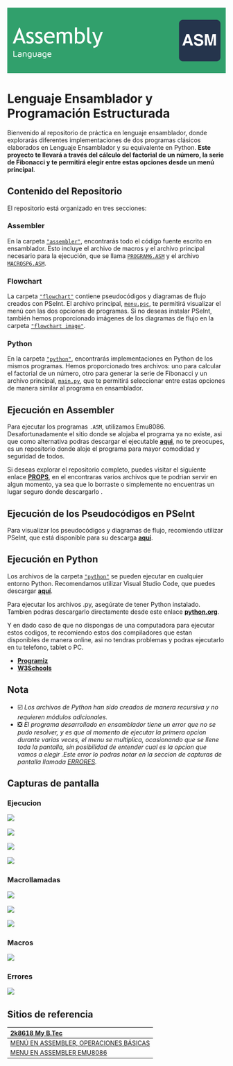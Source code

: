 ![Header](https://github.com/FreddMX/resources/blob/9f68afc416c4d9033ef3f94b1d0f13d56d87b6a6/headers/AI3.S1.Ensamblador.png)

# **Lenguaje Ensamblador y Programación Estructurada**

Bienvenido al repositorio de práctica en lenguaje ensamblador, donde explorarás diferentes implementaciones de dos programas clásicos elaborados en Lenguaje Ensamblador y su equivalente en Python. **Este proyecto te llevará a través del cálculo del factorial de un número, la serie de Fibonacci y te permitirá elegir entre estas opciones desde un menú principal**.

## **Contenido del Repositorio**

El repositorio está organizado en tres secciones:

### Assembler

En la carpeta [`"assembler"`](https://github.com/FreddMX/AI3.S1.Ensamblador/tree/d87bb88100670980cae23b8fe54a3f375c241488/assembler), encontrarás todo el código fuente escrito en ensamblador. Esto incluye el archivo de macros y el archivo principal necesario para la ejecución, que se llama [`PROGRAM6.ASM`](https://github.com/FreddMX/AI3.S1.Ensamblador/blob/d87bb88100670980cae23b8fe54a3f375c241488/assembler/PROGRAM6.ASM) y el archivo [`MACROSP6.ASM`](https://github.com/FreddMX/AI3.S1.Ensamblador/blob/d87bb88100670980cae23b8fe54a3f375c241488/assembler/MACROSP6.ASM).

### Flowchart

La carpeta [`"flowchart"`](https://github.com/FreddMX/AI3.S1.Ensamblador/tree/d87bb88100670980cae23b8fe54a3f375c241488/flowchart) contiene pseudocódigos y diagramas de flujo creados con PSeInt. El archivo principal, [`menu.psc`](https://github.com/FreddMX/AI3.S1.Ensamblador/blob/d87bb88100670980cae23b8fe54a3f375c241488/flowchart/menu.psc), te permitirá visualizar el menú con las dos opciones de programas. Si no deseas instalar PSeInt, también hemos proporcionado imágenes de los diagramas de flujo en la carpeta [`"flowchart image"`](https://github.com/FreddMX/AI3.S1.Ensamblador/tree/d87bb88100670980cae23b8fe54a3f375c241488/flowchart/flowchart%20image).

### Python

En la carpeta [`"python"`](https://github.com/FreddMX/AI3.S1.Ensamblador/tree/d87bb88100670980cae23b8fe54a3f375c241488/python), encontrarás implementaciones en Python de los mismos programas. Hemos proporcionado tres archivos: uno para calcular el factorial de un número, otro para generar la serie de Fibonacci y un archivo principal, [`main.py`](https://github.com/FreddMX/AI3.S1.Ensamblador/blob/d87bb88100670980cae23b8fe54a3f375c241488/python/main.py), que te permitirá seleccionar entre estas opciones de manera similar al programa en ensamblador.

## Ejecución en Assembler

Para ejecutar los programas `.ASM`, utilizamos Emu8086. Desafortunadamente el sitio donde se alojaba el programa ya no existe, asi que como alternativa podras descargar el ejecutable **[aqui](https://github.com/FreddMX/Props/blob/a1aff9c8ecaa76ef19356497fe1ecfc77bcaca1b/Archivos%20para%20Lenguaje%20Ensamblador/emu8086.exe)**, no te preocupes, es un repositorio donde aloje el programa para mayor comodidad y seguridad de todos.

Si deseas explorar el repositorio completo, puedes visitar el siguiente enlace **[PROPS](https://github.com/FreddMX/Props)**, en el encontraras varios archivos que te podrian servir en algun momento, ya sea que lo borraste o simplemente no encuentras un lugar seguro donde descargarlo .

## Ejecución de los Pseudocódigos en PSeInt

Para visualizar los pseudocódigos y diagramas de flujo, recomiendo utilizar PSeInt, que está disponible para su descarga **[aquí](https://pseint.sourceforge.net/)**.

## Ejecución en Python

Los archivos de la carpeta [`"python"`](https://github.com/FreddMX/University_Code/tree/4797d1ea92632023a58035fb4501e16e538b3267/Arquitectura%20de%20Computadoras/EXA3P/python) se pueden ejecutar en cualquier entorno Python. Recomendamos utilizar Visual Studio Code, que puedes descargar **[aquí](https://code.visualstudio.com/)**.

Para ejecutar los archivos .py, asegúrate de tener Python instalado. Tambien podras descargarlo directamente desde este enlace **[python.org](https://www.python.org/)**.

Y en dado caso de que no dispongas de una computadora para ejecutar estos codigos, te recomiendo estos dos compiladores que estan disponibles de manera online, asi no tendras problemas y podras ejecutarlo en tu telefono, tablet o PC.

- **[Programiz](https://www.programiz.com/python-programming/online-compiler/)**
- **[W3Schools](https://www.w3schools.com/python/python_compiler.asp)**

## Nota

- ☑️ *Los archivos de Python han sido creados de manera recursiva y no requieren módulos adicionales.*
- ❎ *El programa desarrollado en ensamblador tiene un error que no se pudo resolver, y es que al momento de ejecutar la primera opcion durante varias veces, el menu se multiplica, ocasionando que se llene toda la pantalla, sin posibilidad de entender cual es la opcion que vamos a elegir .Este error lo podras notar en la seccion de capturas de pantalla llamada [ERRORES](https://github.com/FreddMX/AI3.S1.Ensamblador/tree/main#errores).*

## Capturas de pantalla

### Ejecucion

![](https://github.com/FreddMX/AI3.S1.Ensamblador/blob/d39fcb37bd6d30432d326663a714eb4b4d6677e7/screenshot/execute1.png)

![](https://github.com/FreddMX/AI3.S1.Ensamblador/blob/d39fcb37bd6d30432d326663a714eb4b4d6677e7/screenshot/execute2.png)

![](https://github.com/FreddMX/AI3.S1.Ensamblador/blob/d39fcb37bd6d30432d326663a714eb4b4d6677e7/screenshot/execute3.png)

![](https://github.com/FreddMX/AI3.S1.Ensamblador/blob/d39fcb37bd6d30432d326663a714eb4b4d6677e7/screenshot/execute4.png)

### Macrollamadas

![](https://github.com/FreddMX/AI3.S1.Ensamblador/blob/d39fcb37bd6d30432d326663a714eb4b4d6677e7/screenshot/code1.png)

![](https://github.com/FreddMX/AI3.S1.Ensamblador/blob/d39fcb37bd6d30432d326663a714eb4b4d6677e7/screenshot/code2.png)

![](https://github.com/FreddMX/AI3.S1.Ensamblador/blob/d39fcb37bd6d30432d326663a714eb4b4d6677e7/screenshot/code3.png)

### Macros

![](https://github.com/FreddMX/AI3.S1.Ensamblador/blob/d39fcb37bd6d30432d326663a714eb4b4d6677e7/screenshot/macro1.png)

### Errores

![](https://github.com/FreddMX/AI3.S1.Ensamblador/blob/c218064e51726d1c101e55ebb2e720de3a54a529/screenshot/error.png)

## Sitios de referencia

| [2k8618 My B.Tec](https://2k8618.blogspot.com/ "https://2k8618.blogspot.com/")                                                                  |
| :---------------------------------------------------------------------------------------------------------------------------------------- |
| [MENÚ EN ASSEMBLER, OPERACIONES BÁSICAS](https://youtu.be/03MDiaX9eSw?si=ZAWLRCZ4cYjPMRHh "https://youtu.be/03MDiaX9eSw?si=ZAWLRCZ4cYjPMRHh") |
| [MENU EN ASSEMBLER EMU8086](https://youtu.be/7pdDjor5eNs?si=K--iTxE6Zyv2a_XZ "https://youtu.be/7pdDjor5eNs?si=K--iTxE6Zyv2a_XZ")                |
